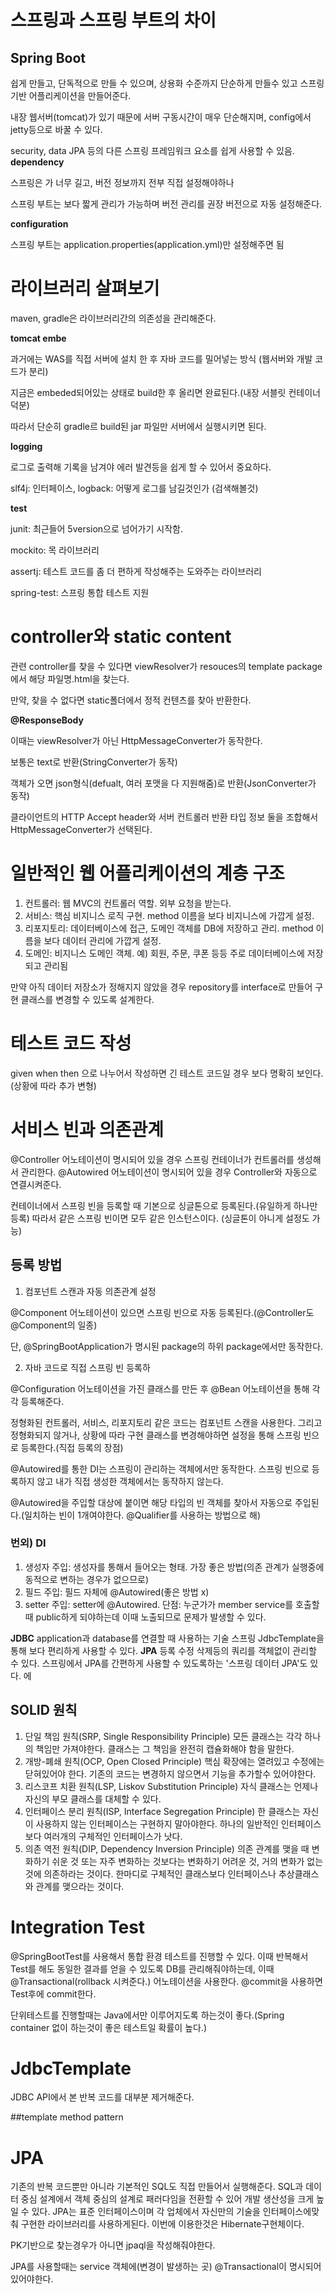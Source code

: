 # 스프링과 스프링 부트의 차이

## Spring Boot
쉽게 만들고, 단독적으로 만들 수 있으며, 상용화 수준까지 단순하게 만들수 있고
스프링 기반 어플리케이션을 만들어준다.

내장 웹서버(tomcat)가 있기 때문에 서버 구동시간이 매우 단순해지며, config에서 jetty등으로 바꿀 수 있다.

security, data JPA 등의 다른 스프링 프레임워크 요소를 쉽게 사용할 수 있음.
**dependency**

스프링은 가 너무 길고, 버전 정보까지 전부 직접 설정해야하나

스프링 부트는 보다 짧게 관리가 가능하며 버전 관리를 권장 버전으로 자동 설정해준다.

**configuration**

스프링 부트는 application.properties(application.yml)만 설정해주면 됨

# 라이브러리 살펴보기

maven, gradle은 라이브러리간의 의존성을 관리해준다.

**tomcat embe**

과거에는 WAS를 직접 서버에 설치 한 후 자바 코드를 밀어넣는 방식 (웹서버와 개발 코드가 분리)

지금은 embeded되어있는 상태로 build한 후 올리면 완료된다.(내장 서블릿 컨테이너 덕분)

따라서 단순히 gradle르 build된 jar 파일만 서버에서 실행시키면 된다.

**logging**

로그로 출력해 기록을 남겨야 에러 발견등을 쉽게 할 수 있어서 중요하다.

slf4j: 인터페이스, logback: 어떻게 로그를 남길것인가 (검색해볼것)

**test**

junit: 최근들어 5version으로 넘어가기 시작함.

mockito: 목 라이브러리

assertj: 테스트 코드를 좀 더 편하게 작성해주는 도와주는 라이브러리

spring-test: 스프링 통합 테스트 지원

# controller와 static content

관련 controller를 찾을 수 있다면 viewResolver가 resouces의 template package에서 해당 파일명.html을 찾는다.

만약, 찾을 수 없다면 static폴더에서 정적 컨텐츠를 찾아 반환한다.

**@ResponseBody**

이때는 viewResolver가 아닌 HttpMessageConverter가 동작한다.

보통은 text로 반환(StringConverter가 동작)

객체가 오면 json형식(defualt, 여러 포맷을 다 지원해줌)로 반환(JsonConverter가 동작)

클라이언트의 HTTP Accept header와 서버 컨트롤러 반환 타입 정보 둘을 조합해서 HttpMessageConverter가 선택된다.

# 일반적인 웹 어플리케이션의 계층 구조
1. 컨트롤러: 웹 MVC의 컨트롤러 역할. 외부 요청을 받는다.
2. 서비스: 핵심 비지니스 로직 구현. method 이름을 보다 비지니스에 가깝게 설정.
3. 리포지토리: 데이터베이스에 접근, 도메인 객체를 DB에 저장하고 관리. method 이름을 보다 데이터 관리에 가깝게 설정.
4. 도메인: 비지니스 도메인 객체. 예) 회원, 주문, 쿠폰 등등 주로 데이터베이스에 저장되고 관리됨

만약 아직 데이터 저장소가 정해지지 않았을 경우 repository를 interface로 만들어 구현 클래스를 변경할 수 있도록 설계한다.

# 테스트 코드 작성
given when then 으로 나누어서 작성하면 긴 테스트 코드일 경우 보다 명확히 보인다.
(상황에 따라 추가 변형)

# 서비스 빈과 의존관계
@Controller 어노테이션이 명시되어 있을 경우 스프링 컨테이너가 컨트롤러를 생성해서 관리한다.
@Autowired 어노테이션이 명시되어 있을 경우 Controller와 자동으로 연결시켜준다.

컨테이너에서 스프링 빈을 등록할 때 기본으로 싱글톤으로 등록된다.(유일하게 하나만 등록)
따라서 같은 스프링 빈이면 모두 같은 인스턴스이다. (싱글톤이 아니게 설정도 가능)

## 등록 방법
1. 컴포넌트 스캔과 자동 의존관계 설정

@Component 어노테이션이 있으면 스프링 빈으로 자동 등록된다.(@Controller도 @Component의 일종)

단, @SpringBootApplication가 명시된 package의 하위 package에서만 동작한다.

2. 자바 코드로 직접 스프링 빈 등록하

@Configuration 어노테이션을 가진 클래스를 만든 후 @Bean 어노테이션을 통해 각각 등록해준다.


정형화된 컨트롤러, 서비스, 리포지토리 같은 코드는 컴포넌트 스캔을 사용한다.
그리고 정형화되지 않거나, 상황에 따라 구현 클래스를 변경해야하면 설정을 통해 스프링 빈으로 등록한다.(직접 등록의 장점)

@Autowired를 통한 DI는 스프링이 관리하는 객체에서만 동작한다. 스프링 빈으로 등록하지 않고 내가 직접 생성한 객체에서는 동작하지 않는다.

@Autowired을 주입할 대상에 붙이면 해당 타입의 빈 객체를 찾아서 자동으로 주입된다.(일치하는 빈이 1개여야한다. @Qualifier를 사용하는 방법으로 해)

### 번외) DI
1. 생성자 주입: 생성자를 통해서 들어오는 형태. 가장 좋은 방법(의존 관계가 실행중에 동적으로 변하는 경우가 없으므로)
2. 필드 주입: 필드 자체에 @Autowired(좋은 방법 x)
3. setter 주입: setter에 @Autowired. 단점: 누군가가 member service를 호출할때 public하게 되야하는데 이때 노출되므로 문제가 발생할 수 있다.

**JDBC**
application과 database를 연결할 때 사용하는 기술
스프링 JdbcTemplate을 통해 보다 편리하게 사용할 수 있다.
**JPA**
등록 수정 삭제등의 쿼리를 객체없이 관리할 수 있다.
스프링에서 JPA를 간편하게 사용할 수 있도록하는 '스프링 데이터 JPA'도 있다. 
에
## SOLID 원칙
1. 단일 책임 원칙(SRP, Single Responsibility Principle)
모든 클래스는 각각 하나의 책임만 가져야한다. 클래스는 그 책임을 완전히 캡슐화해야 함을 말한다.
2. 개방-폐쇄 원칙(OCP, Open Closed Principle) 핵심
확장에는 열려있고 수정에는 닫혀있어야 한다. 기존의 코드는 변경하지 않으면서 기능을 추가할수 있어야한다.
3. 리스코프 치환 원칙(LSP, Liskov Substitution Principle)
자식 클래스는 언제나 자신의 부모 클래스를 대체할 수 있다.
4. 인터페이스 분리 원칙(ISP, Interface Segregation Principle)
한 클래스는 자신이 사용하지 않는 인터페이스는 구현하지 말아야한다. 하나의 일반적인 인터페이스보다 여러개의 구체적인 인터페이스가 낫다.
5. 의존 역전 원칙(DIP, Dependency Inversion Principle)
의존 관계를 맺을 때 변화하기 쉬운 것 또는 자주 변화하는 것보다는 변화하기 어려운 것, 거의 변화가 없는것에 의존하라는 것이다.
한마디로 구체적인 클래스보다 인터페이스나 추상클래스와 관계를 맺으라는 것이다.

# Integration Test
@SpringBootTest를 사용해서 통합 환경 테스트를 진행할 수 있다.
이때 반복해서 Test를 해도 동일한 결과를 얻을 수 있도록 DB를 관리해줘야하는데, 이때 @Transactional(rollback 시켜준다.) 어노테이션을 사용한다.
@commit을 사용하면 Test후에 commit한다.

단위테스트를 진행할때는 Java에서만 이루어지도록 하는것이 좋다.(Spring container 없이 하는것이 좋은 테스트일 확률이 높다.)

# JdbcTemplate
JDBC API에서 본 반복 코드를 대부분 제거해준다.

##template method pattern


# JPA
기존의 반복 코드뿐만 아니라 기본적인 SQL도 직접 만들어서 실행해준다.
SQL과 데이터 중심 설계에서 객체 중심의 설계로 패러다임을 전환할 수 있어 개발 생산성을 크게 높일 수 있다.
JPA는 표준 인터페이스이며 각 업체에서 자신만의 기술을 인터페이스에맞춰 구현한 라이브러리를 사용하게된다.
이번에 이용한것은 Hibernate구현체이다.

PK기반으로 찾는경우가 아니면 jpaql을 작성해줘야한다.

JPA를 사용할때는 service 객체에(변경이 발생하는 곳) @Transactional이 명시되어있어야한다.


